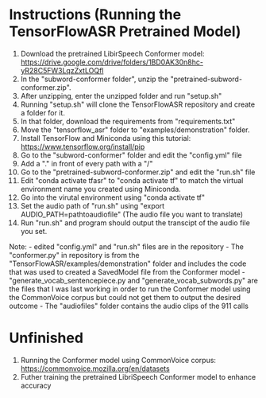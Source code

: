 # Instructions (Running the TensorFlowASR Pretrained Model)
 1. Download the pretrained LibirSpeech Conformer model: https://drive.google.com/drive/folders/1BD0AK30n8hc-yR28C5FW3LqzZxtLOQfl
 2. In the "subword-conformer folder", unzip the "pretrained-subword-conformer.zip".
 3. After unzipping, enter the unzipped folder and run "setup.sh"
 4. Running "setup.sh" will clone the TensorFlowASR repository and create a folder for it.
 5. In that folder, download the requirements from "requirements.txt"
 6. Move the "tensorflow_asr" folder to "examples/demonstration" folder.
 7. Install TensorFlow and Miniconda using this tutorial: https://www.tensorflow.org/install/pip
 8. Go to the "subword-conformer" folder and edit the "config.yml" file
 9. Add a "." in front of every path with a "/"
 10. Go to the "pretrained-subword-conformer.zip" and edit the "run.sh" file
 11. Edit "conda activate tfasr" to "conda activate tf" to match the virtual environment name you created using Miniconda.
 12. Go into the virutal environment using "conda activate tf"
 13. Set the audio path of "run.sh" using "export AUDIO_PATH=pathtoaudiofile" (The audio file you want to translate)
 14. Run "run.sh" and program should output the transcipt of the audio file you set.


 Note: - edited "config.yml" and "run.sh" files are in the repository
       - The "conformer.py" in repository is from the "TensorFlowASR/examples/demonstration" folder and includes the code that was used to created a SavedModel file from the Conformer model
       - "generate_vocab_sentencepiece.py and "generate_vocab_subwords.py" are the files that I was last working in order to run the Conformer model using the CommonVoice corpus but could not get them to output the desired outcome
       - The "audiofiles" folder contains the audio clips of the 911 calls

# Unfinished
 1. Running the Conformer model using CommonVoice corpus: https://commonvoice.mozilla.org/en/datasets
 2. Futher training the pretrained LibriSpeech Conformer model to enhance accuracy
 
